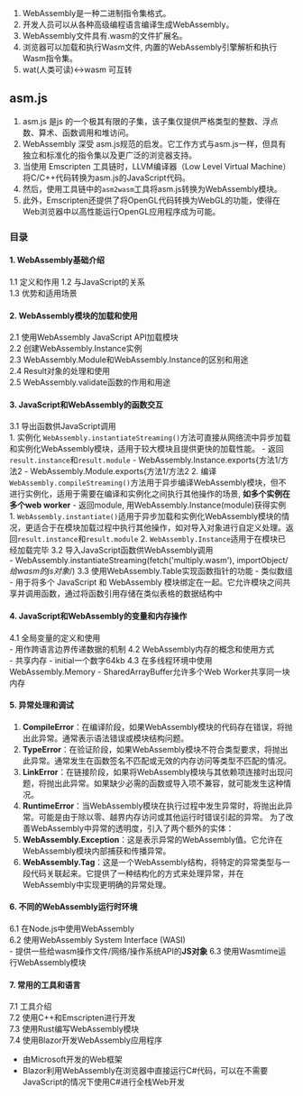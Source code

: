 1. WebAssembly是一种二进制指令集格式。
3. 开发人员可以从各种高级编程语言编译生成WebAssembly。
4. WebAssembly文件具有.wasm的文件扩展名。
5. 浏览器可以加载和执行Wasm文件, 内置的WebAssembly引擎解析和执行Wasm指令集。
6. wat(人类可读)<->wasm 可互转
## asm.js
1. asm.js 是js 的一个极其有限的子集，该子集仅提供严格类型的整数、浮点数、算术、函数调用和堆访问。
2. WebAssembly 深受 asm.js规范的启发。它工作方式与asm.js一样，但具有独立和标准化的指令集以及更广泛的浏览器支持。
3. 当使用 Emscripten 工具链时，LLVM编译器（Low Level Virtual Machine）将C/C++代码转换为asm.js的JavaScript代码。
4. 然后，使用工具链中的`asm2wasm`工具将asm.js转换为WebAssembly模块。
5. 此外，Emscripten还提供了将OpenGL代码转换为WebGL的功能，使得在Web浏览器中以高性能运行OpenGL应用程序成为可能。

### 目录
#### 1. WebAssembly基础介绍  
1.1 定义和作用 
1.2 与JavaScript的关系  
1.3 优势和适用场景
    
#### 2. WebAssembly模块的加载和使用  
2.1 使用WebAssembly JavaScript API加载模块  
2.2 创建WebAssembly.Instance实例  
2.3 WebAssembly.Module和WebAssembly.Instance的区别和用途  
2.4 Result对象的处理和使用  
2.5 WebAssembly.validate函数的作用和用途
    
#### 3. JavaScript和WebAssembly的函数交互
3.1 导出函数供JavaScript调用  
	1. 实例化 `WebAssembly.instantiateStreaming()`方法可直接从网络流中异步加载和实例化WebAssembly模块，适用于较大模块且提供更快的加载性能。
			- 返回`result.instance`和`result.module`
				- WebAssembly.Instance.exports{方法1/方法2
				- WebAssembly.Module.exports{方法1/方法2
	2. 编译`WebAssembly.compileStreaming()`方法用于异步编译WebAssembly模块，但不进行实例化，适用于需要在编译和实例化之间执行其他操作的场景, **如多个实例在多个web worker**
			- 返回module, 用WebAssembly.Instance(module)获得实例
				1. `WebAssembly.instantiate()`适用于异步加载和实例化WebAssembly模块的情况，更适合于在模块加载过程中执行其他操作，如对导入对象进行自定义处理。返回`result.instance`和`result.module`
				2. `WebAssembly.Instance`适用于在模块已经加载完毕
3.2 导入JavaScript函数供WebAssembly调用  
	- WebAssembly.instantiateStreaming(fetch('multiply.wasm'), importObject/*给wasm的js对象*/)
3.3 使用WebAssembly.Table实现函数指针的功能
	- 类似数组
	- 用于将多个 JavaScript 和 WebAssembly 模块绑定在一起。它允许模块之间共享并调用函数，通过将函数引用存储在类似表格的数据结构中

#### 4. JavaScript和WebAssembly的变量和内存操作  
4.1 全局变量的定义和使用  
	- 用作跨语言边界传递数据的机制
4.2 WebAssembly内存的概念和使用方式  
	- 共享内存
	- initial一个数字64kb
4.3 在多线程环境中使用WebAssembly.Memory
	- SharedArrayBuffer允许多个Web Worker共享同一块内存
    
#### 5. 异常处理和调试  
1. **CompileError**：在编译阶段，如果WebAssembly模块的代码存在错误，将抛出此异常。通常表示语法错误或模块结构问题。
2. **TypeError**：在验证阶段，如果WebAssembly模块不符合类型要求，将抛出此异常。通常发生在函数签名不匹配或无效的内存访问等类型不匹配的情况。
3. **LinkError**：在链接阶段，如果将WebAssembly模块与其依赖项连接时出现问题，将抛出此异常。如果缺少必需的函数或导入项不兼容，就可能发生这种情况。
4. **RuntimeError**：当WebAssembly模块在执行过程中发生异常时，将抛出此异常。可能是由于除以零、越界内存访问或其他运行时错误引起的异常。
为了改善WebAssembly中异常的透明度，引入了两个额外的实体：
1. **WebAssembly.Exception**：这是表示异常的WebAssembly值。它允许在WebAssembly模块内部捕获和传播异常。
2. **WebAssembly.Tag**：这是一个WebAssembly结构，将特定的异常类型与一段代码关联起来。它提供了一种结构化的方式来处理异常，并在WebAssembly中实现更明确的异常处理。

#### 6. 不同的WebAssembly运行时环境  
6.1 在Node.js中使用WebAssembly  
6.2 使用WebAssembly System Interface (WASI)  
	- 提供一些给wasm操作文件/网络/操作系统API的**JS对象**
6.3 使用Wasmtime运行WebAssembly模块
    
#### 7. 常用的工具和语言  
7.1 工具介绍  
7.2 使用C++和Emscripten进行开发  
7.3 使用Rust编写WebAssembly模块  
7.4 使用Blazor开发WebAssembly应用程序
- 由Microsoft开发的Web框架
- Blazor利用WebAssembly在浏览器中直接运行C#代码，可以在不需要JavaScript的情况下使用C#进行全栈Web开发
### 